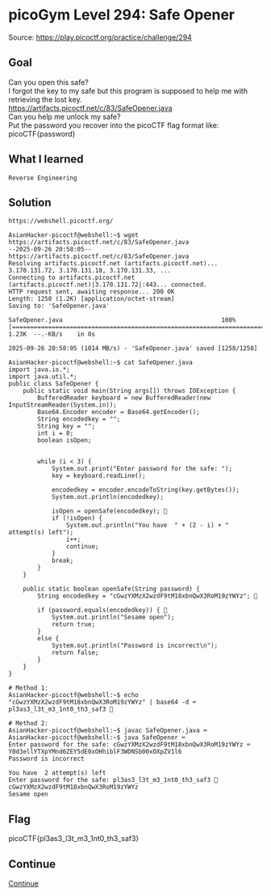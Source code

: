 # picoGym Level 294: Safe Opener
Source: https://play.picoctf.org/practice/challenge/294

## Goal
Can you open this safe?<br>
I forgot the key to my safe but this program is supposed to help me with retrieving the lost key.<br>
https://artifacts.picoctf.net/c/83/SafeOpener.java<br>
Can you help me unlock my safe?<br>
Put the password you recover into the picoCTF flag format like: picoCTF{password}<br>

## What I learned
```
Reverse Engineering
```

## Solution
```
https://webshell.picoctf.org/

AsianHacker-picoctf@webshell:~$ wget https://artifacts.picoctf.net/c/83/SafeOpener.java
--2025-09-26 20:58:05--  https://artifacts.picoctf.net/c/83/SafeOpener.java
Resolving artifacts.picoctf.net (artifacts.picoctf.net)... 3.170.131.72, 3.170.131.18, 3.170.131.33, ...
Connecting to artifacts.picoctf.net (artifacts.picoctf.net)|3.170.131.72|:443... connected.
HTTP request sent, awaiting response... 200 OK
Length: 1258 (1.2K) [application/octet-stream]
Saving to: 'SafeOpener.java'

SafeOpener.java                                            100%[======================================================================================================================================>]   1.23K  --.-KB/s    in 0s      

2025-09-26 20:58:05 (1014 MB/s) - 'SafeOpener.java' saved [1258/1258]

AsianHacker-picoctf@webshell:~$ cat SafeOpener.java 
import java.io.*;
import java.util.*;  
public class SafeOpener {
    public static void main(String args[]) throws IOException {
        BufferedReader keyboard = new BufferedReader(new InputStreamReader(System.in));
        Base64.Encoder encoder = Base64.getEncoder();
        String encodedkey = "";
        String key = "";
        int i = 0;
        boolean isOpen;
        

        while (i < 3) {
            System.out.print("Enter password for the safe: ");
            key = keyboard.readLine();

            encodedkey = encoder.encodeToString(key.getBytes());
            System.out.println(encodedkey);
              
            isOpen = openSafe(encodedkey); 👀
            if (!isOpen) {
                System.out.println("You have  " + (2 - i) + " attempt(s) left");
                i++;
                continue;
            }
            break;
        }
    }
    
    public static boolean openSafe(String password) {
        String encodedkey = "cGwzYXMzX2wzdF9tM18xbnQwX3RoM19zYWYz"; 👀
        
        if (password.equals(encodedkey)) { 👀
            System.out.println("Sesame open");
            return true;
        }
        else {
            System.out.println("Password is incorrect\n");
            return false;
        }
    }
}

# Method 1:
AsianHacker-picoctf@webshell:~$ echo "cGwzYXMzX2wzdF9tM18xbnQwX3RoM19zYWYz" | base64 -d ⌨️
pl3as3_l3t_m3_1nt0_th3_saf3 🔐

# Method 2:
AsianHacker-picoctf@webshell:~$ javac SafeOpener.java ⌨️
AsianHacker-picoctf@webshell:~$ java SafeOpener ⌨️
Enter password for the safe: cGwzYXMzX2wzdF9tM18xbnQwX3RoM19zYWYz ⌨️
Y0d3ellYTXpYMnd6ZEY5dE0xOHhiblF3WDNSb00xOXpZV1l6
Password is incorrect

You have  2 attempt(s) left
Enter password for the safe: pl3as3_l3t_m3_1nt0_th3_saf3 🔐
cGwzYXMzX2wzdF9tM18xbnQwX3RoM19zYWYz
Sesame open
```

## Flag
picoCTF{pl3as3_l3t_m3_1nt0_th3_saf3}

## Continue
[Continue](./picoGym0375.md)